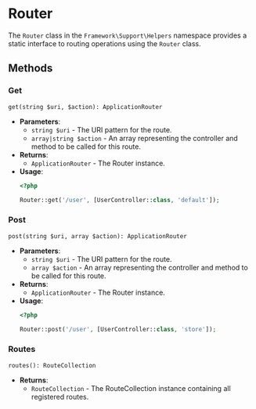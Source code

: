 # Router

The `Router` class in the `Framework\Support\Helpers` namespace provides a static interface to routing operations using the `Router` class.

## Methods

### Get
`get(string $uri, $action): ApplicationRouter`

- **Parameters**:
    - `string $uri` - The URI pattern for the route.
    - `array|string $action` - An array representing the controller and method to be called for this route.
- **Returns**: 
    - `ApplicationRouter` - The Router instance.
- **Usage**:
    ```php
    <?php

    Router::get('/user', [UserController::class, 'default']);
    ```

### Post
`post(string $uri, array $action): ApplicationRouter`

- **Parameters**:
    - `string $uri` - The URI pattern for the route.
    - `array $action` - An array representing the controller and method to be called for this route.
- **Returns**: 
    - `ApplicationRouter` - The Router instance.
- **Usage**:
    ```php
    <?php

    Router::post('/user', [UserController::class, 'store']);
    ```

### Routes
`routes(): RouteCollection`

- **Returns**: 
    - `RouteCollection` - The RouteCollection instance containing all registered routes.


